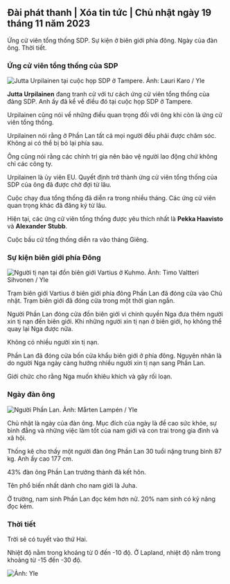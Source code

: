 ## Đài phát thanh \| Xóa tin tức \| Chủ nhật ngày 19 tháng 11 năm 2023

Ứng cử viên tổng thống SDP. Sự kiện ở biên giới phía đông. Ngày của đàn ông. Thời tiết.

### Ứng cử viên tổng thống của SDP

![Jutta Urpilainen tại cuộc họp SDP ở Tampere. Ảnh: Lauri Karo / Yle](https://images.cdn.yle.fi/image/upload/c_crop,h_3078,w_5472,x_0,y_536/ar_1.7777777777777777,c_fill,g_faces,h_675,w_1200/dpr_1.0/q_auto:eco/f_auto/fl_lossy/v1700390392/39-12029436559e5d3e7734)

**Jutta Urpilainen** đang tranh cử với tư cách ứng cử viên tổng thống của đảng SDP. Anh ấy đã kể về điều đó tại cuộc họp SDP ở Tampere.

Urpilainen cũng nói về những điều quan trọng đối với ông khi còn là ứng cử viên tổng thống.

Urpilainen nói rằng ở Phần Lan tất cả mọi người đều phải được chăm sóc. Không ai có thể bị bỏ lại phía sau.

Ông cũng nói rằng các chính trị gia nên bảo vệ người lao động chứ không chỉ các công ty.

Urpilainen là ủy viên EU. Quyết định trở thành ứng cử viên tổng thống của SDP của ông đã được chờ đợi từ lâu.

Cuộc chạy đua tổng thống đã diễn ra trong nhiều tháng. Các ứng cử viên quan trọng khác đã đăng ký từ lâu.

Hiện tại, các ứng cử viên tổng thống được yêu thích nhất là **Pekka Haavisto** và **Alexander** **Stubb**.

Cuộc bầu cử tổng thống diễn ra vào tháng Giêng.

### Sự kiện biên giới phía Đông

![Người tị nạn tại đồn biên giới Vartius ở Kuhmo. Ảnh: Timo Valtteri Sihvonen / Yle](https://images.cdn.yle.fi/image/upload/c_crop,h_2312,w_4110,x_1360,y_535/ar_1.7777777777777777,c_fill,g_faces,h_675,w_1200/dpr_1.0/q_auto:eco/f_auto/fl_lossy/v1700313355/39-12026836558740e2c62a)

Trạm biên giới Vartius ở biên giới phía đông Phần Lan đã đóng cửa vào Chủ nhật. Trạm biên giới đã đóng cửa trong một thời gian ngắn.

Người Phần Lan đóng cửa đồn biên giới vì chính quyền Nga đưa thêm người xin tị nạn đến biên giới. Khi những người xin tị nạn ở biên giới, họ không thể quay lại Nga được nữa.

Không có nhiều người xin tị nạn.

Phần Lan đã đóng cửa bốn cửa khẩu biên giới ở phía đông. Nguyên nhân là do người Nga ngày càng hướng nhiều người xin tị nạn sang Phần Lan.

Giới chức cho rằng Nga muốn khiêu khích và gây rối loạn.

### Ngày đàn ông

![Người Phần Lan. Ảnh: Mårten Lampén / Yle](https://images.cdn.yle.fi/image/upload/c_crop,h_3375,w_6000,x_0,y_164/ar_1.7777777777777777,c_fill,g_faces,h_675,w_1200/dpr_1.0/q_auto:eco/f_auto/fl_lossy/v1700042381/39-1200843655493de62883)

Chủ nhật là ngày của đàn ông. Mục đích của ngày là đề cao sức khỏe, sự bình đẳng và những việc làm tốt của nam giới và con trai trong gia đình và xã hội.

Thống kê cho thấy một người đàn ông Phần Lan 30 tuổi nặng trung bình 87 kg. Anh ấy cao 177 cm.

43% đàn ông Phần Lan trưởng thành đã kết hôn.

Tên phổ biến nhất dành cho nam giới là Juha.

Ở trường, nam sinh Phần Lan đọc kém hơn nữ. 20% nam sinh có kỹ năng đọc kém.

### Thời tiết

Trời sẽ có tuyết vào thứ Hai.

Nhiệt độ nằm trong khoảng từ 0 đến -10 độ. Ở Lapland, nhiệt độ nằm trong khoảng từ -15 đến -30 độ.

![ Ảnh: Yle](https://images.cdn.yle.fi/image/upload/c_crop,h_1080,w_1919,x_0,y_0/ar_1.7777777777777777,c_fill,g_faces,h_675,w_1200/dpr_1.0/q_auto:eco/f_auto/fl_lossy/v1700408413/39-1203034655a2c36dc32d)